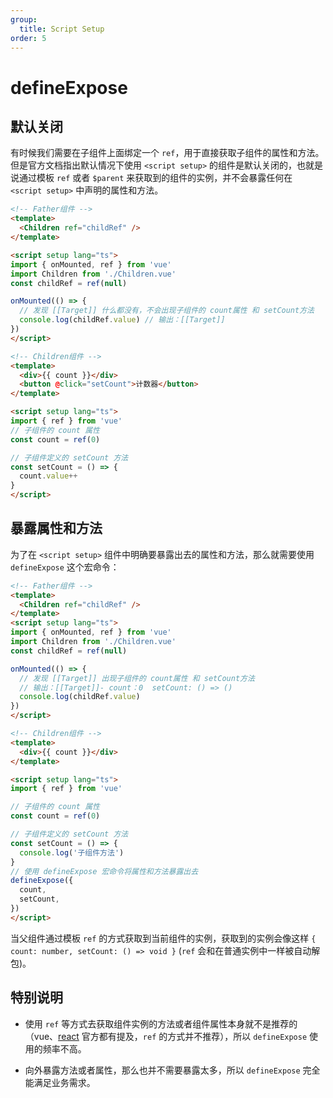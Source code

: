 ```yaml
---
group:
  title: Script Setup
order: 5
---
```

# defineExpose

## 默认关闭

有时候我们需要在子组件上面绑定一个 `ref`，用于直接获取子组件的属性和方法。但是官方文档指出默认情况下使用 `<script setup>` 的组件是默认关闭的，也就是说通过模板 `ref` 或者 `$parent` 来获取到的组件的实例，并不会暴露任何在 `<script setup>` 中声明的属性和方法。

```html
<!-- Father组件 -->
<template>
  <Children ref="childRef" />
</template>

<script setup lang="ts">
import { onMounted, ref } from 'vue'
import Children from './Children.vue'
const childRef = ref(null)

onMounted(() => {
  // 发现 [[Target]] 什么都没有，不会出现子组件的 count属性 和 setCount方法
  console.log(childRef.value) // 输出：[[Target]]
})
</script>
```

```html
<!-- Children组件 -->
<template>
  <div>{{ count }}</div>
  <button @click="setCount">计数器</button>
</template>

<script setup lang="ts">
import { ref } from 'vue'
// 子组件的 count 属性
const count = ref(0)

// 子组件定义的 setCount 方法
const setCount = () => {
  count.value++
}
</script>
```

## 暴露属性和方法

为了在 `<script setup>` 组件中明确要暴露出去的属性和方法，那么就需要使用 `defineExpose` 这个宏命令：

```html
<!-- Father组件 -->
<template>
  <Children ref="childRef" />
</template>
<script setup lang="ts">
import { onMounted, ref } from 'vue'
import Children from './Children.vue'
const childRef = ref(null)

onMounted(() => {
  // 发现 [[Target]] 出现子组件的 count属性 和 setCount方法
  // 输出：[[Target]]- count：0  setCount: () => ()
  console.log(childRef.value)
})
</script>
```

```html
<!-- Children组件 -->
<template>
  <div>{{ count }}</div>
</template>

<script setup lang="ts">
import { ref } from 'vue'

// 子组件的 count 属性
const count = ref(0)

// 子组件定义的 setCount 方法
const setCount = () => {
  console.log('子组件方法')
}
// 使用 defineExpose 宏命令将属性和方法暴露出去
defineExpose({
  count,
  setCount,
})
</script>
```

当父组件通过模板 `ref` 的方式获取到当前组件的实例，获取到的实例会像这样 `{ count: number, setCount: () => void }` (`ref` 会和在普通实例中一样被自动解包)。

## 特别说明

- 使用 `ref` 等方式去获取组件实例的方法或者组件属性本身就不是推荐的（vue、[react](/react/ref_dom#创建refs) 官方都有提及，`ref` 的方式并不推荐），所以 `defineExpose` 使用的频率不高。

- 向外暴露方法或者属性，那么也并不需要暴露太多，所以 `defineExpose` 完全能满足业务需求。
